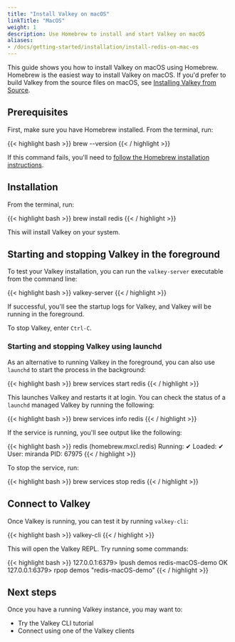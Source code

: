 ```yaml
---
title: "Install Valkey on macOS"
linkTitle: "MacOS"
weight: 1
description: Use Homebrew to install and start Valkey on macOS
aliases:
- /docs/getting-started/installation/install-redis-on-mac-os
---
```


This guide shows you how to install Valkey on macOS using Homebrew. Homebrew is the easiest way to install Valkey on macOS. If you'd prefer to build Valkey from the source files on macOS, see [Installing Valkey from Source](/docs/install/install-redis/install-redis-from-source).

## Prerequisites

First, make sure you have Homebrew installed. From the terminal, run:

{{< highlight bash  >}}
brew --version
{{< / highlight >}}

If this command fails, you'll need to [follow the Homebrew installation instructions](https://brew.sh/).

## Installation

From the terminal, run:

{{< highlight bash  >}}
brew install redis
{{< / highlight >}}

This will install Valkey on your system.

## Starting and stopping Valkey in the foreground

To test your Valkey installation, you can run the `valkey-server` executable from the command line:

{{< highlight bash  >}}
valkey-server
{{< / highlight >}}

If successful, you'll see the startup logs for Valkey, and Valkey will be running in the foreground.

To stop Valkey, enter `Ctrl-C`.

### Starting and stopping Valkey using launchd

As an alternative to running Valkey in the foreground, you can also use `launchd` to start the process in the background:

{{< highlight bash  >}}
brew services start redis
{{< / highlight >}}

This launches Valkey and restarts it at login. You can check the status of a `launchd` managed Valkey by running the following:

{{< highlight bash  >}}
brew services info redis
{{< / highlight >}}

If the service is running, you'll see output like the following:

{{< highlight bash  >}}
redis (homebrew.mxcl.redis)
Running: ✔
Loaded: ✔
User: miranda
PID: 67975
{{< / highlight >}}

To stop the service, run:

{{< highlight bash  >}}
brew services stop redis
{{< / highlight >}}

## Connect to Valkey

Once Valkey is running, you can test it by running `valkey-cli`:

{{< highlight bash  >}}
valkey-cli
{{< / highlight >}}

This will open the Valkey REPL. Try running some commands:

{{< highlight bash >}}
127.0.0.1:6379> lpush demos redis-macOS-demo
OK
127.0.0.1:6379> rpop demos
"redis-macOS-demo"
{{< / highlight >}}

## Next steps

Once you have a running Valkey instance, you may want to:

* Try the Valkey CLI tutorial
* Connect using one of the Valkey clients
